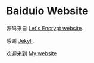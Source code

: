 Baiduio Website
=====================

源码来自 [Let's Encrypt website](https://letsencrypt.org/).

感谢 [Jekyll](https://jekyllrb.com/). 

欢迎来到 [My website](https://baiduio.github.io)
